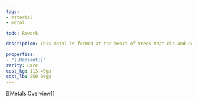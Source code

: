 ```yaml
---
tags:
- material
- metal

todo: Rework

description: This metal is formed at the heart of trees that die and decay in the feywild. It is an impossibly pale, almost luminous material.

properties:
- "[[Radiant]]"
rarity: Rare
cost_kg: 113.40gp
cost_lb: 250.00gp
---
```

[[Metals Overview]]